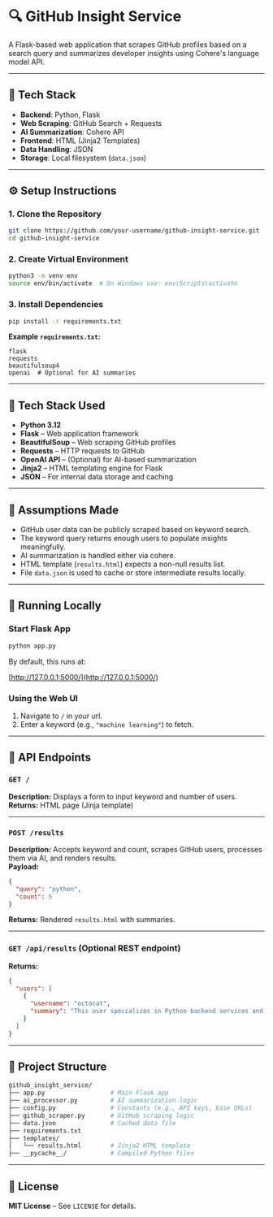 # 🔍 GitHub Insight Service

A Flask-based web application that scrapes GitHub profiles based on a search query and summarizes developer insights using Cohere's language model API.

---

## 🔧 Tech Stack

- **Backend**: Python, Flask  
- **Web Scraping**: GitHub Search + Requests  
- **AI Summarization**: Cohere API  
- **Frontend**: HTML (Jinja2 Templates)  
- **Data Handling**: JSON  
- **Storage**: Local filesystem (`data.json`)  

---

## ⚙️ Setup Instructions

### 1. Clone the Repository

```bash
git clone https://github.com/your-username/github-insight-service.git
cd github-insight-service
```
### 2. Create Virtual Environment
```bash
python3 -m venv env
source env/bin/activate  # On Windows use: env\Scripts\activate
```

### 3. Install Dependencies
```bash
pip install -r requirements.txt
```

**Example `requirements.txt`:**
```text
flask
requests
beautifulsoup4
openai  # Optional for AI summaries
```

---

## 🧰 Tech Stack Used

- **Python 3.12**
- **Flask** – Web application framework  
- **BeautifulSoup** – Web scraping GitHub profiles  
- **Requests** – HTTP requests to GitHub  
- **OpenAI API** – (Optional) for AI-based summarization  
- **Jinja2** – HTML templating engine for Flask  
- **JSON** – For internal data storage and caching  

---

## 🤔 Assumptions Made

- GitHub user data can be publicly scraped based on keyword search.
- The keyword query returns enough users to populate insights meaningfully.
- AI summarization is handled either via cohere.
- HTML template (`results.html`) expects a non-null results list.
- File `data.json` is used to cache or store intermediate results locally.

---

## 🚀 Running Locally

### Start Flask App
```bash
python app.py
```

By default, this runs at:

[http://127.0.0.1:5000/](http://127.0.0.1:5000/)

### Using the Web UI

1. Navigate to `/` in your url.
2. Enter a keyword (e.g., `"machine learning"`) to fetch.

---

## 📡 API Endpoints

### `GET /`
**Description:** Displays a form to input keyword and number of users.  
**Returns:** HTML page (Jinja template)

---

### `POST /results`

**Description:** Accepts keyword and count, scrapes GitHub users, processes them via AI, and renders results.  
**Payload:**
```json
{
  "query": "python",
  "count": 5
}
```
**Returns:** Rendered `results.html` with summaries.

---

### `GET /api/results` (Optional REST endpoint)

**Returns:**
```json
{
  "users": [
    {
      "username": "octocat",
      "summary": "This user specializes in Python backend services and open-source contributions."
    }
  ]
}
```

---

## 📂 Project Structure

```bash
github_insight_service/
├── app.py                  # Main Flask app
├── ai_processor.py         # AI summarization logic
├── config.py               # Constants (e.g., API keys, base URLs)
├── github_scraper.py       # GitHub scraping logic
├── data.json               # Cached data file
├── requirements.txt
├── templates/
│   └── results.html        # Jinja2 HTML template
├── __pycache__/            # Compiled Python files
```

---

## 🪪 License

**MIT License** – See `LICENSE` for details.
